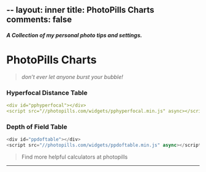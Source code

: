 --
layout: inner
title: PhotoPills Charts
comments: false
---

##### A Collection of my personal photo tips and settings.
# PhotoPills Charts
> *don’t ever let anyone burst your bubble!*
>

### Hyperfocal Distance Table

<div id="pphyperfocal"></div>
<script src="//photopills.com/widgets/pphyperfocal.min.js" async></script>

```yaml
<div id="pphyperfocal"></div>
<script src="//photopills.com/widgets/pphyperfocal.min.js" async></script>
```

### Depth of Field Table

<div id="ppdoftable"></div>
<script src="//photopills.com/widgets/ppdoftable.min.js" async></script>

```javascript
<div id="ppdoftable"></div>
<script src="//photopills.com/widgets/ppdoftable.min.js" async></script>
```

> Find more helpful calculators at photopills

---